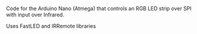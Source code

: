 Code for the Arduino Nano (Atmega) that controls an RGB LED strip over SPI with input over Infrared.

Uses FastLED and IRRemote libraries
